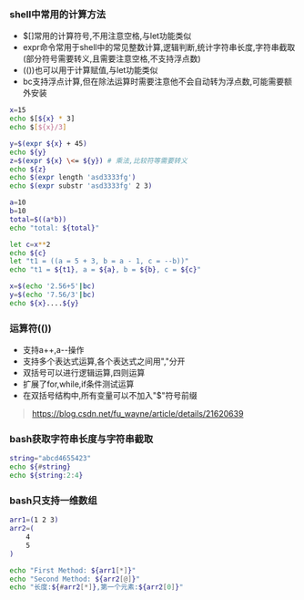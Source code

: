### shell中常用的计算方法

* $[]常用的计算符号,不用注意空格,与let功能类似
* expr命令常用于shell中的常见整数计算,逻辑判断,统计字符串长度,字符串截取(部分符号需要转义,且需要注意空格,不支持浮点数)
* (())也可以用于计算赋值,与let功能类似
* bc支持浮点计算,但在除法运算时需要注意他不会自动转为浮点数,可能需要额外安装

```bash
x=15
echo $[${x} * 3]
echo $[${x}/3]

y=$(expr ${x} + 45)
echo ${y}
z=$(expr ${x} \<= ${y}) # 乘法,比较符等需要转义
echo ${z}
echo $(expr length 'asd3333fg')
echo $(expr substr 'asd3333fg' 2 3)

a=10
b=10
total=$((a*b))
echo "total: ${total}"

let c=x**2
echo ${c}
let "t1 = ((a = 5 + 3, b = a - 1, c = --b))"
echo "t1 = ${t1}, a = ${a}, b = ${b}, c = ${c}"

x=$(echo '2.56+5'|bc)
y=$(echo '7.56/3'|bc)
echo ${x}....${y}
```

### 运算符(())

* 支持a++,a--操作
* 支持多个表达式运算,各个表达式之间用","分开
* 双括号可以进行逻辑运算,四则运算
* 扩展了for,while,if条件测试运算
* 在双括号结构中,所有变量可以不加入"$"符号前缀

> https://blog.csdn.net/fu_wayne/article/details/21620639

### bash获取字符串长度与字符串截取

```bash
string="abcd4655423"
echo ${#string}
echo ${string:2:4}
```

### bash只支持一维数组

```bash
arr1=(1 2 3)
arr2=(
    4
    5
)

echo "First Method: ${arr1[*]}"
echo "Second Method: ${arr2[@]}"
echo "长度:${#arr2[*]},第一个元素:${arr2[0]}"
```

